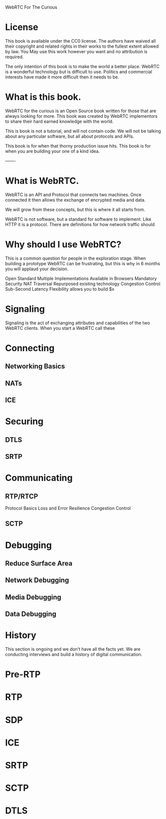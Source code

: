 WebRTC For The Curious


# License

This book is available under the CC0 license. The authors have waived all their copyright and related rights in their works to the fullest extent allowed by law. You May use this work however you want and no attribution is required.

The only intention of this book is to make the world a better place. WebRTC is a wonderful technology but is difficult to use. Politics and commercial interests have made it more difficult then it needs to be.

# What is this book.

WebRTC for the curious is an Open Source book written for those that are always looking for more. This book was created by WebRTC implementors to share their hard earned knowledge with the world.

This is book is not a tutorial, and will not contain code. We will not be talking about any particular software, but all about protocols and APIs.

This book is for when that thorny production issue hits. This book is for when you are building your one of a kind idea.

——-

# What is WebRTC.

WebRTC is an API and Protocol that connects two machines. Once connected it then allows the exchange of encrypted media and data.

We will grow from these concepts, but this is where it all starts from.

WebRTC is not software, but a standard for software to implement. Like HTTP it is a protocol. There are definitions for how network traffic should



# Why should I use WebRTC?

This is a common question for people in the exploration stage. When building a prototype WebRTC can be frustrating, but this is why in 6 months you will applaud your decision.

Open Standard
Multiple Implementations
Available in Browsers
Mandatory Security
NAT Traversal
Repurposed existing technology
Congestion Control
Sub-Second Latency
Flexibility allows you to build $x

# Signaling

Signaling is the act of exchanging attributes and capabilities of the two WebRTC clients. When you start a WebRTC call these

# Connecting

## Networking Basics
## NATs
## ICE

# Securing

## DTLS
## SRTP

# Communicating

## RTP/RTCP
Protocol Basics
Loss and Error Resilience
Congestion Control

## SCTP

# Debugging

## Reduce Surface Area
## Network Debugging
## Media Debugging
## Data Debugging


# History

This section is ongoing and we don’t have all the facts yet. We are conducting interviews and build a history of digital communication.

# Pre-RTP
# RTP
# SDP
# ICE
# SRTP
# SCTP
# DTLS
